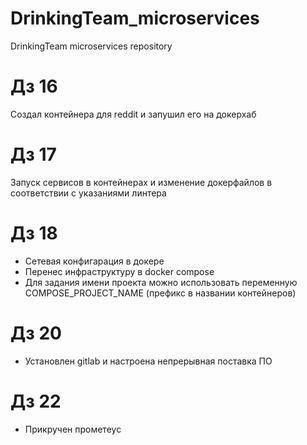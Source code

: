 # DrinkingTeam_microservices
DrinkingTeam microservices repository

# Дз 16
Создал контейнера для reddit и запушил его на докерхаб

# Дз 17
Запуск сервисов в контейнерах и изменение докерфайлов в соответствии с указаниями линтера

# Дз 18
- Сетевая конфигарация в докере
- Перенес инфраструктуру в docker compose
- Для задания имени проекта можно использовать переменную COMPOSE_PROJECT_NAME (префикс в названии контейнеров)

# Дз 20
- Установлен gitlab и настроена непрерывная поставка ПО

# Дз 22
- Прикручен прометеус
